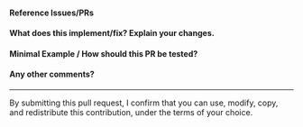 <!--
Thanks for contributing a pull request to AMLTK! Please ensure you have taken a look at
the contribution guidelines: https://github.com/automl/AMLTK/blob/main/CONTRIBUTING.md

Please make sure that:

* for any new functionality, consider adding a relevant example
* add unit tests for new functionalities
-->

#### Reference Issues/PRs
<!--
Example: Fixes #1234. See also #3456.
Please use keywords (e.g., Fixes) to create link to the issues or pull requests
you resolved, so that they will automatically be closed when your pull request
is merged. See https://github.com/blog/1506-closing-issues-via-pull-requests
-->


#### What does this implement/fix? Explain your changes.

#### Minimal Example / How should this PR be tested?

<!--
This only needs to be filled if there is anything to test.
In case of a new feature, please add a minimal example of how to use it.
-->

#### Any other comments?


<!--
Please be aware that we are a loose team of volunteers so patience is
necessary; assistance handling other issues is very welcome. We value
all user contributions, no matter how minor they are. If we are slow to
review, either the pull request needs some benchmarking, tinkering,
convincing, etc. or more likely the reviewers are simply busy. In either
case, we ask for your understanding during the review process.

Thanks for contributing!
-->

---
By submitting this pull request, I confirm that you can use, modify, copy, and redistribute this contribution, under the terms of your choice.